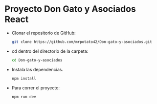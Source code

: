 # **Proyecto Don Gato y Asociados React** 

- Clonar el repositorio de GitHub:

  ```bash
  git clone https://github.com/mrpotato42/Don-gato-y-asociados.git
  ```

- cd dentro del directorio de la carpeta:
  ```bash
  cd Don-gato-y-asociados
  ```

- Instala las dependencias.
  ```bash
  npm install
  ```

- Para correr el proyecto:

  ```bash
  npm run dev
  ```
